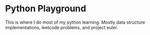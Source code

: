 # Python Playground

This is where I do most of my python learning.  Mostly data structure implementations, leetcode problems, and project euler.
